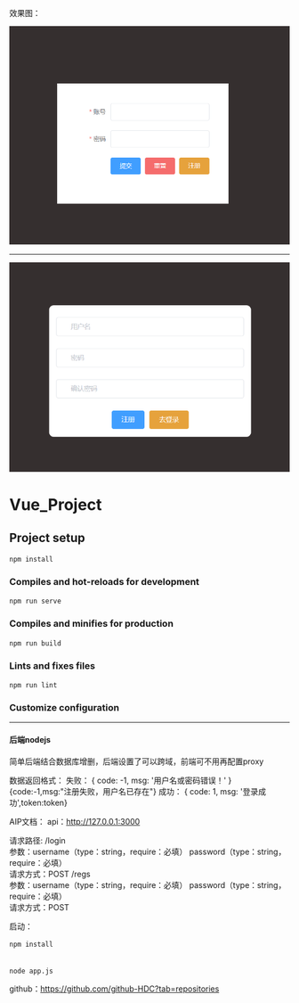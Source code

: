 效果图：

<img src="./imgs/1.png" alt="加载失败"/>
<hr>

<img src="./imgs/2.png" alt="加载失败"/>


# Vue_Project

## Project setup

```
npm install
```

### Compiles and hot-reloads for development

```
npm run serve
```

### Compiles and minifies for production

```
npm run build
```

### Lints and fixes files

```
npm run lint
```

### Customize configuration


---



#### 后端nodejs
简单后端结合数据库增删，后端设置了可以跨域，前端可不用再配置proxy

数据返回格式：
失败：
    { code: -1, msg: '用户名或密码错误！' }
    {code:-1,msg:"注册失败，用户名已存在"}
成功：
    { code: 1, msg: '登录成功',token:token}




AIP文档：
    api：http://127.0.0.1:3000   




请求路径:
    /login  
        参数：username（type：string，require：必填） password（type：string，require：必填）  
        请求方式：POST
    /regs     
        参数：username（type：string，require：必填） password（type：string，require：必填）  
        请求方式：POST


启动： 
   
    npm install 
    
    
    node app.js
    
    
    
github：<a href="https://github.com/github-HDC?tab=repositories">https://github.com/github-HDC?tab=repositories</a>

